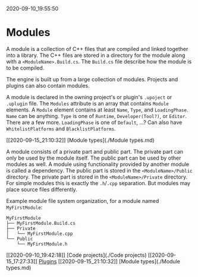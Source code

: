 2020-09-10_19:55:50

# Modules

A module is a collection of C++ files that are compiled and linked together into a library.
The C++ files are stored in a directory for the module along with a `<ModuleName>.Build.cs`.
The `Build.cs` file describe how the module is to be compiled.

The engine is built up from a large collection of modules.
Projects and plugins can also contain modules.

A module is declared in the owning project's or plugin's `.upoject` or `.uplugin` file.
The `Modules` attribute is an array that contains `Module` elements.
A `Module` element contains at least `Name`, `Type`, and `LoadingPhase`.
`Name` can be anything.
`Type` is one of `Runtime`, `Developer(Tool?)`, or `Editor`. There are a few more.
`LoadingPhase` is one of `Default`, ...?
Can also have `WhitelistPlatforms` and `BlacklistPlatforms`.

[[2020-09-15_21:10:32]] [Module types](./Module types.md)

A module consists of a private part and public part.
The private part can only be used by the module itself.
The public part can be used by other modules as well.
A module using functionality provided by another module is called a dependency.
The public part is stored in the `<ModuleName>/Public` directory.
The private part is stored in the `<ModuleName>/Private` directory.
For simple modules this is exactly the `.h`/`.cpp` separation.
But modules may place source files differently.

Example module file system organization, for a module named `MyFirstModule`:
```
MyFirstModule
├── MyFirstModule.Build.cs
├── Private
│   └── MyFirstModule.cpp
└── Public
    └── MyFirstModule.h
```

[[2020-09-10_19:42:18]] [Code projects](./Code projects)
[[2020-09-15_17:27:33]] [Plugins](./Plugins.md)
[[2020-09-15_21:10:32]] [Module types](./Module types.md)